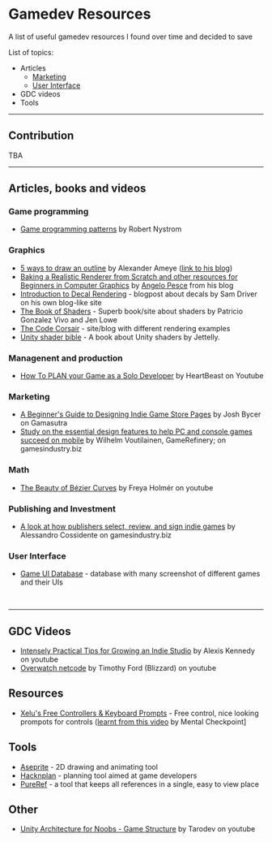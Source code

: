 # Gamedev Resources
A list of useful gamedev resources I found over time and decided to save

List of topics:
* Articles
  * [Marketing](README.md#L12)
  * [User Interface](README.md#L16)
* GDC videos
* Tools

<hr>

## Contribution

TBA

<hr/>

## Articles, books and videos

### Game programming

* [Game programming patterns](https://gameprogrammingpatterns.com/) by Robert Nystrom

### Graphics

* [5 ways to draw an outline](https://alexanderameye.github.io/notes/rendering-outlines/) by Alexander Ameye ([link to his blog](https://alexanderameye.github.io/))
* [Baking a Realistic Renderer from Scratch and other resources for Beginners in Computer Graphics](http://c0de517e.blogspot.com/2020/11/baking-realistic-renderer-from-scratch.html) by [Angelo Pesce](https://twitter.com/kenpex) from his blog
* [Introduction to Decal Rendering](https://samdriver.xyz/article/decal-render-intro) - blogpost about decals by Sam Driver on his own blog-like site
* [The Book of Shaders](https://thebookofshaders.com/) - Superb book/site about shaders by Patricio Gonzalez Vivo and Jen Lowe
* [The Code Corsair](https://www.elopezr.com) - site/blog with different rendering examples
* [Unity shader bible](https://learn.jettelly.com/unity-shader-bible/#buy-now) - A book about Unity shaders by Jettelly.

### Managenent and production

* [How To PLAN your Game as a Solo Developer](https://www.youtube.com/watch?v=NsMHicoZTzQ) by HeartBeast on Youtube

### Marketing

* [A Beginner's Guide to Designing Indie Game Store Pages](https://www.gamasutra.com/blogs/JoshBycer/20210618/383756/A_Beginners_Guide_to_Designing_Indie_Game_StorePages.php) by Josh Bycer on Gamasutra
* [Study on the essential design features to help PC and console games succeed on mobile](https://www.gamesindustry.biz/articles/2021-11-16-essential-design-features-to-help-pc-and-console-games-succeed-on-mobile) by Wilhelm Voutilainen, GameRefinery; on gamesindustry.biz 

### Math

* [The Beauty of Bézier Curves](https://www.youtube.com/watch?v=aVwxzDHniEw) by Freya Holmér on youtube

### Publishing and Investment

* [A look at how publishers select, review, and sign indie games](https://www.gamesindustry.biz/articles/2022-02-23-a-look-at-how-publishers-select-review-and-sign-indie-games) by Alessandro Cossidente on gamesindustry.biz

### User Interface

* [Game UI Database](https://gameuidatabase.com/index.php) - database with many screenshot of different games and their UIs

<br/>
<hr/>

## GDC Videos

* [Intensely Practical Tips for Growing an Indie Studio](https://www.youtube.com/watch?v=MDYh2mnDCIM) by Alexis Kennedy on youtube
* [Overwatch netcode](https://www.youtube.com/watch?v=W3aieHjyNvw) by Timothy Ford (Blizzard) on youtube

## Resources

* [Xelu's Free Controllers & Keyboard Prompts](https://thoseawesomeguys.com/prompts/) - Free control, nice looking prompots for controls ([learnt from this video](https://www.youtube.com/watch?v=d6GtGbI-now) by Mental Checkpoint]

## Tools

* [Aseprite](https://www.aseprite.org/) - 2D drawing and animating tool
* [Hacknplan](https://hacknplan.com/category/blog/) - planning tool aimed at game developers
* [PureRef](https://www.pureref.com/) - a tool that keeps all references in a single, easy to view place

## Other

* [Unity Architecture for Noobs - Game Structure](https://www.youtube.com/watch?v=tE1qH8OxO2Y) by Tarodev on youtube

